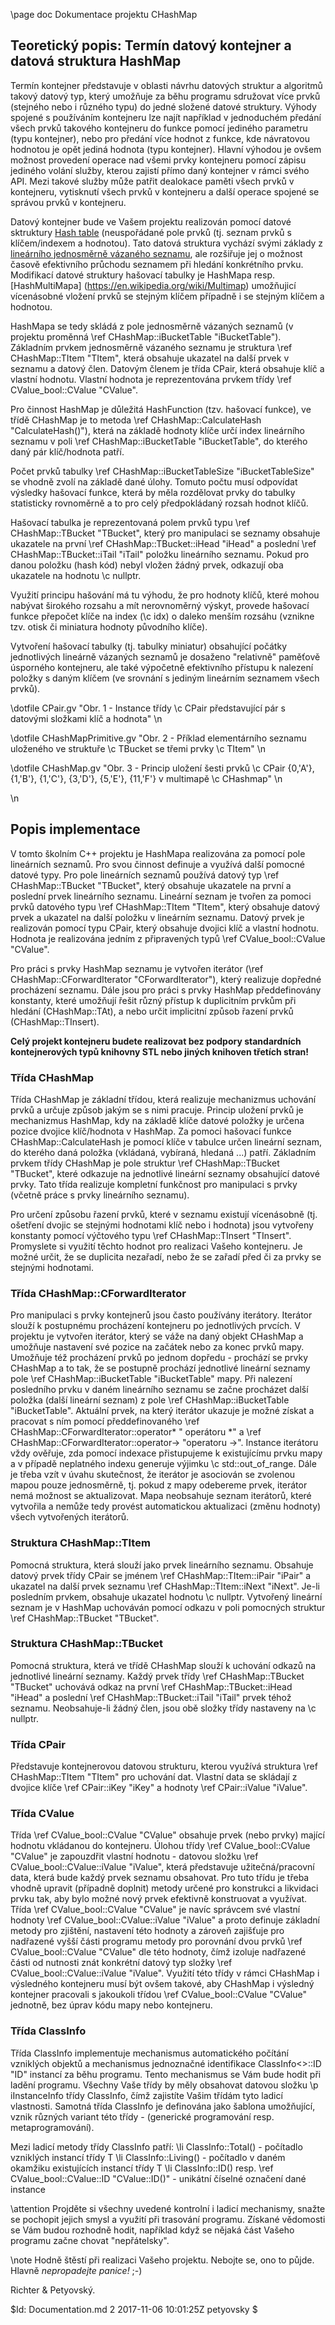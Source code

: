 \page doc Dokumentace projektu CHashMap

## Teoretický popis: Termín datový kontejner a datová struktura HashMap
Termín kontejner představuje v oblasti návrhu datových struktur a algoritmů takový datový typ, 
který umožňuje za běhu programu sdružovat více prvků (stejného nebo i různého typu) do jedné 
složené datové struktury. Výhody spojené s používáním kontejneru lze najít například v jednoduchém 
předání všech prvků takového kontejneru do funkce pomocí jediného parametru (typu kontejner), 
nebo pro předání více hodnot z funkce, kde návratovou hodnotou je opět jediná hodnota (typu kontejner).
Hlavní výhodou je ovšem možnost provedení operace nad všemi prvky kontejneru pomocí zápisu jediného 
volání služby, kterou zajistí přímo daný kontejner v rámci svého API. Mezi takové služby může patřit 
dealokace paměti všech prvků v kontejneru, vytisknutí všech prvků v kontejneru a další operace spojené 
se správou prvků v kontejneru.


Datový kontejner bude ve Vašem projektu realizován pomocí datové sktruktury 
[Hash table](https://en.wikipedia.org/wiki/Hash_table) (neuspořádané pole prvků (tj. seznam prvků s klíčem/indexem a hodnotou).
Tato datová struktura vychází svými základy z 
[lineárního jednosměrně vázaného seznamu](https://en.wikipedia.org/wiki/Linked_list), 
ale rozšiřuje jej o možnost časově efektivního průchodu seznamem při hledání konkrétního prvku.
Modifikací datové struktury hašovací tabulky je HashMapa resp.
[HashMultiMapa] (https://en.wikipedia.org/wiki/Multimap) umožňujicí vícenásobné vložení prvků se stejným klíčem
případně i se stejným klíčem a hodnotou.


HashMapa se tedy skládá z pole jednosměrně vázaných seznamů (v projektu proměnná \ref CHashMap::iBucketTable "iBucketTable"). 
Základním prvkem jednosměrně vázaného seznamu je struktura \ref CHashMap::TItem "TItem", 
která obsahuje ukazatel na další prvek v seznamu a datový člen. 
Datovým členem je třída CPair, která obsahuje klíč a vlastní hodnotu. Vlastní hodnota je reprezentována 
prvkem třídy \ref CValue_bool::CValue "CValue".

Pro činnost HashMap je důležitá HashFunction (tzv. hašovací funkce), ve třídě CHashMap je to 
metoda \ref CHashMap::CalculateHash "CalculateHash()"), která na základě hodnoty klíče určí index lineárního seznamu v 
poli \ref CHashMap::iBucketTable "iBucketTable", do kterého daný pár klíč/hodnota patří. 

Počet prvků tabulky \ref CHashMap::iBucketTableSize "iBucketTableSize" se vhodně zvolí na základě dané úlohy. 
Tomuto počtu musí odpovídat výsledky hašovací funkce, která by měla rozdělovat prvky do tabulky statisticky rovnoměrně
a to pro celý předpokládaný rozsah hodnot klíčů.

Hašovací tabulka  je reprezentovaná polem prvků typu \ref CHashMap::TBucket "TBucket", který pro manipulaci se 
seznamy obsahuje ukazatele na první \ref CHashMap::TBucket::iHead "iHead" 
a poslední \ref CHashMap::TBucket::iTail "iTail" položku lineárního seznamu. 
Pokud pro danou položku (hash kód) nebyl vložen žádný prvek, odkazují oba ukazatele na hodnotu \c nullptr.

Využití principu hašování má tu výhodu, že pro hodnoty klíčů, které mohou nabývat širokého rozsahu a mít nerovnoměrný výskyt, 
provede hašovací funkce přepočet klíče na index (\c idx) o daleko menším rozsáhu (vznikne tzv. otisk či miniatura hodnoty původního klíče). 

Vytvoření hašovací tabulky (tj. tabulky miniatur) obsahující počátky jednotlivých lineárně vázaných seznamů je dosaženo 
"relativně" paměťově úsporného kontejneru, ale také výpočetně efektivního přístupu k nalezení položky s daným klíčem 
(ve srovnání s jediným lineárním seznamem všech prvků).


\dotfile CPair.gv "Obr. 1 - Instance třídy \c CPair představující pár s datovými složkami klíč a hodnota"
\n

\dotfile CHashMapPrimitive.gv "Obr. 2 - Příklad elementárního seznamu uloženého ve struktuře \c TBucket se třemi prvky \c TItem"
\n

\dotfile CHashMap.gv "Obr. 3 - Princip uložení šesti prvků \c CPair {0,'A'}, {1,'B'}, {1,'C'}, {3,'D'}, {5,'E'}, {11,'F'} v multimapě \c CHashmap"
\n


\n


## Popis implementace
V tomto školním C++ projektu je HashMapa realizována za pomocí pole lineárních seznamů. Pro svou činnost definuje a využívá další pomocné datové typy.
Pro pole lineárních seznamů používá datový typ \ref CHashMap::TBucket "TBucket", který obsahuje ukazatele na první a poslední prvek lineárního seznamu. Lineární seznam je tvořen za
pomoci prvků datového typu \ref CHashMap::TItem "TItem", který obsahuje datový prvek a ukazatel na další položku v lineárním seznamu. 
Datový prvek je realizován pomocí typu CPair, který obsahuje dvojici klíč a vlastní hodnotu. Hodnota je realizována jedním z 
připravených typů \ref CValue_bool::CValue "CValue".

Pro práci s prvky HashMap seznamu je vytvořen iterátor (\ref CHashMap::CForwardIterator "CForwardIterator"), který realizuje dopředné procházení seznamu. 
Dále jsou pro práci s prvky HashMap předdefinovány konstanty, které umožňují řešit různý přístup k duplicitním prvkům při 
hledání (CHashMap::TAt), a nebo určit implicitní způsob řazení prvků (CHashMap::TInsert).

__Celý projekt kontejneru budete realizovat bez podpory standardních kontejnerových typů knihovny STL nebo jiných knihoven třetích stran!__


### Třída CHashMap
Třída  CHashMap je základní třídou, která realizuje mechanizmus uchování prvků a určuje způsob jakým se s nimi pracuje.
Princip uložení prvků je mechanizmus HashMap, kdy na základě klíče datové položky je 
určena pozice dvojice klíč/hodnota v HashMap. Za pomoci hašovací funkce CHashMap::CalculateHash je
pomocí klíče v tabulce určen lineární seznam, do kterého daná položka (vkládaná, vybíraná, hledaná ...)
patří. 
Základním prvkem třídy CHashMap je pole struktur \ref CHashMap::TBucket "TBucket", které odkazuje na jednotlivé lineární seznamy obsahující datové prvky. 
Tato třída realizuje kompletní funkčnost pro manipulaci s prvky (včetně práce s prvky lineárního seznamu).

Pro určení způsobu řazení prvků, které v seznamu existují vícenásobně (tj. ošetření dvojic se 
stejnými hodnotami klíč nebo i hodnota) jsou vytvořeny konstanty pomocí výčtového typu \ref CHashMap::TInsert "TInsert".
Promyslete si využití těchto hodnot pro realizaci Vašeho kontejneru. Je možné určit,
že se duplicita nezařadí, nebo že se zařadí před či za prvky se stejnými hodnotami.


### Třída CHashMap::CForwardIterator
Pro manipulaci s prvky kontejnerů jsou často používány iterátory. Iterátor slouží
k postupnému procházení kontejneru po jednotlivých prvcích. V projektu je 
vytvořen iterátor, který se váže na daný objekt CHashMap a umožňuje nastavení
své pozice na začátek nebo za konec prvků mapy. Umožňuje též procházení prvků
po jednom dopředu - prochází se prvky CHashMap a to tak, že se postupně prochází
jednotlivé lineární seznamy pole \ref CHashMap::iBucketTable "iBucketTable" mapy. 
Při nalezení posledního prvku v daném lineárního seznamu se začne procházet další
položka (další lineární seznam) z pole \ref CHashMap::iBucketTable "iBucketTable". 
Aktuální prvek, na který iterátor ukazuje je možné získat a pracovat s ním pomocí 
předdefinovaného \ref CHashMap::CForwardIterator::operator* " operátoru *" 
a \ref CHashMap::CForwardIterator::operator-> "operatoru ->".
Instance iterátoru vždy ověřuje, zda pomocí indexace přistupujeme k existujícímu prvku mapy 
a v případě neplatného indexu generuje výjimku \c std::out_of_range.
Dále je třeba vzít v úvahu skutečnost, že iterátor je asociován se zvolenou mapou pouze jednosměrně, 
tj. pokud z mapy odebereme prvek, iterátor nemá možnost se aktualizovat. 
Mapa neobsahuje seznam iterátorů, které vytvořila a nemůže tedy provést 
automatickou aktualizaci (změnu hodnoty) všech vytvořených iterátorů.


### Struktura CHashMap::TItem
Pomocná struktura, která slouží jako prvek lineárního seznamu. Obsahuje datový prvek 
třídy CPair se jménem \ref CHashMap::TItem::iPair "iPair" a ukazatel na další prvek seznamu \ref CHashMap::TItem::iNext "iNext". 
Je-li posledním prvkem, obsahuje ukazatel hodnotu \c nullptr. Vytvořený lineární seznam je v HashMap uchováván pomocí
odkazu v poli pomocných struktur \ref CHashMap::TBucket "TBucket".


### Struktura CHashMap::TBucket
Pomocná struktura, která ve třídě CHashMap slouží k uchování odkazů na jednotlivé
lineární seznamy. Každý prvek třídy \ref CHashMap::TBucket "TBucket" uchovává odkaz na první \ref CHashMap::TBucket::iHead "iHead" 
a poslední \ref CHashMap::TBucket::iTail "iTail" prvek téhož seznamu.
Neobsahuje-li žádný člen, jsou obě složky třídy nastaveny na \c nullptr.


### Třída CPair
Představuje kontejnerovou datovou strukturu, kterou využívá struktura \ref CHashMap::TItem "TItem" pro
uchování dat. Vlastní data se skládají z dvojice klíče \ref CPair::iKey "iKey" a hodnoty \ref CPair::iValue "iValue".


### Třída CValue
Třída \ref CValue_bool::CValue "CValue" obsahuje prvek (nebo prvky) mající hodnotu vkládanou do kontejneru. 
Úlohou třídy \ref CValue_bool::CValue "CValue" je zapouzdřit vlastní hodnotu - datovou složku \ref CValue_bool::CValue::iValue "iValue",
která představuje užitečná/pracovní data, která bude každý prvek seznamu obsahovat. 
Pro tuto třídu je třeba vhodně upravit (případně doplnit) metody určené pro konstrukci a 
likvidaci prvku tak, aby bylo možné nový prvek efektivně konstruovat a využívat.
Třída \ref CValue_bool::CValue "CValue" je navíc správcem své vlastní hodnoty \ref CValue_bool::CValue::iValue "iValue" a proto definuje 
základní metody pro zjištění, nastavení této hodnoty a zároveň zajišťuje pro 
nadřazené vyšší části programu metody pro porovnání dvou prvků \ref CValue_bool::CValue "CValue" dle 
této hodnoty,
čímž izoluje nadřazené části od nutnosti znát konkrétní datový typ 
složky \ref CValue_bool::CValue::iValue "iValue".
Využití této třídy v rámci CHashMap i výsledného kontejneru musí být ovšem takové,
aby CHashMap i výsledný kontejner pracovali s jakoukoli třídou \ref CValue_bool::CValue "CValue" jednotně, 
bez úprav kódu mapy nebo kontejneru.


### Třída ClassInfo
Třída ClassInfo implementuje mechanismus automatického počítání vzniklých objektů 
a mechanismus jednoznačné identifikace ClassInfo<>::ID "ID" instancí za běhu programu. 
Tento mechanismus se Vám bude hodit při ladění programu. 
Všechny Vaše třídy by měly obsahovat datovou složku \p iInstanceInfo třídy ClassInfo, 
čímž zajistíte Vašim třídám tyto ladicí vlastnosti. 
Samotná třída ClassInfo je definována jako šablona umožňující, 
vznik různých variant této třídy - (generické programování resp. metaprogramování).

Mezi ladicí metody třídy ClassInfo patří:
\li ClassInfo<T>::Total() - počítadlo vzniklých instancí třídy T
\li ClassInfo<T>::Living() - počítadlo v daném okamžiku existujících instancí třídy T
\li ClassInfo<T>::ID() resp. \ref CValue_bool::CValue::ID "CValue::ID()" - unikátní číselné označení dané instance


\attention Projděte si všechny uvedené kontrolní i ladicí mechanismy, snažte se pochopit jejich smysl a využití při trasování programu. Získané vědomosti se Vám budou rozhodně hodit, například když se nějaká část Vašeho programu začne chovat "nepřátelsky". 


\note 
Hodně štěstí při realizaci Vašeho projektu. Nebojte se, ono to půjde. Hlavně _nepropadejte panice!_ ;-)

Richter & Petyovský.

$Id: Documentation.md 2 2017-11-06 10:01:25Z petyovsky $
